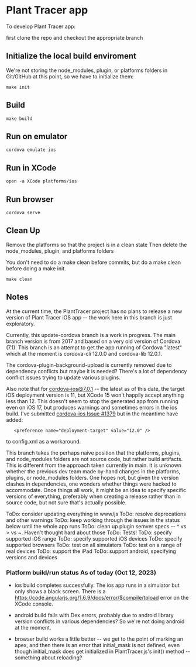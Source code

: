 # Plant Tracer app

To develop Plant Tracer app:

first clone the repo and checkout the appropriate branch

## Initialize the local build enviroment

We're not storing the node_modules, plugin, or platforms folders in Git/GitHub at this point, so we have to initialize them:

```
make init
```

## Build

```
make build
```

## Run on emulator

```
cordova emulate ios
```

## Run in XCode
```
open -a XCode platforms/ios
```
## Run browser
```
cordova serve
```

## Clean Up 
Remove the platforms so that the project is in a clean state
Then delete the node_modules, plugin, and platforms folders

You don't need to do a make clean before commits, but do a make clean before doing a make init.

```
make clean
```

## Notes

At the current time, the PlantTracer project has no plans to release a new version of Plant Tracer iOS app -- the work here in this branch is just exploratory.

Currently, this update-cordova branch is a work in progress. The main branch version is from 2017 and based on a very old version of Cordova (7.1). This branch is an attempt to get the app running of Cordova "latest" which at the moment is cordova-cli 12.0.0 and cordova-lib 12.0.1. 

The cordova-plugin-background-upload is currently removed due to dependency conflicts but maybe it is needed? There's a lot of dependency conflict issues trying to update various plugins.

Also note that for cordova-ios@7.0.1 -- the latest as of this date, the target iOS deployment version is 11, but XCode 15 won't happily accept anything less than 12. This doesn't seem to stop the generated app from running even on iOS 17, but produces warnings and sometimes errors in the ios build. I've submitted [cordova-ios Issue #1379](https://github.com/apache/cordova-ios/issues/1379) but in the meantime have added:
```
   <preference name="deployment-target" value="12.0" />
```
to config.xml as a workaround.

This branch takes the perhaps naive position that the platforms, plugins, and node_modules folders are not source code, but rather build artifacts. This is different from the approach taken currently in main. It is unknown whether the previous dev team made by-hand changes in the platforms, plugins, or node_modules folders. One hopes not, but given the version clashes in dependencies, one wonders whether things were hacked to accommodate. Once things all work, it might be an idea to specify specific versions of everything, preferably when creating a release rather than in source code, but not sure that's actually possible.

ToDo: consider updating everything in www/js
ToDo: resolve deprecations and other warnings
ToDo: keep working through the issues in the status below until the whole app runs
ToDo: clean up plugin semver specs -- ^ vs > vs ~. Haven't thought hard about those
ToDo: Tests!
ToDo: specify supported iOS range
ToDo: specify supported iOS devices
ToDo: specify supported browsers
ToDo: test on all simulators
ToDo: test on a range of real devices
ToDo: support the iPad
ToDo: support android, specifying versions and devices

### Platform build/run status As of today (Oct 12, 2023) 

- ios build completes successfully. The ios app runs in a simulator but only shows a black screen. There is a https://code.angularjs.org/1.6.9/docs/error/$compile/tpload error on the XCode console.

- android build fails with Dex errors, probably due to android library version conflicts in various dependencies? So we're not doing android at the moment. 

- browser build works a little better -- we get to the point of marking an apex, and then there is an error that initial_mask is not defined, even though initial_mask does get initialized in PlantTracer.js's init() method -- something about reloading?


